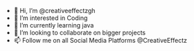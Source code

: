 - 👋 Hi, I’m @creativeeffectzgh
- 👀 I’m interested in Coding 
- 🌱 I’m currently learning java
- 💞️ I’m looking to collaborate on bigger projects
- 📫 Follow me on all Social Media Platforms @CreativeEffectz

<!---
creativeeffectzgh/creativeeffectzgh is a ✨ special ✨ repository because its `README.md` (this file) appears on your GitHub profile.
You can click the Preview link to take a look at your changes.
--->
